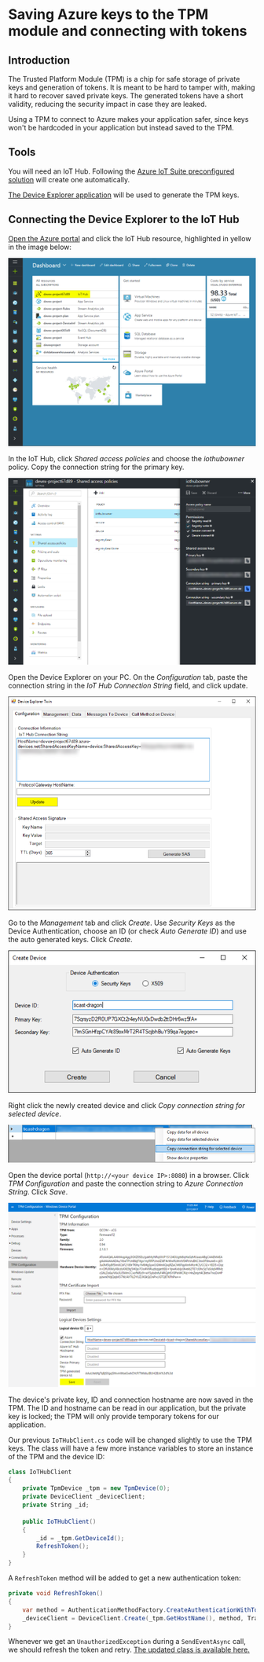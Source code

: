 ---
---
# Saving Azure keys to the TPM module and connecting with tokens

## Introduction

The Trusted Platform Module (TPM) is a chip for safe storage of private keys and generation of tokens. It is meant to be hard to tamper with, making it hard to recover saved private keys. The generated tokens have a short validity, reducing the security impact in case they are leaked.

Using a TPM to connect to Azure makes your application safer, since keys won't be hardcoded in your application but instead saved to the TPM.

## Tools

You will need an IoT Hub. Following the [Azure IoT Suite preconfigured solution](https://docs.microsoft.com/en-us/azure/iot-suite/iot-suite-getstarted-preconfigured-solutions) will create one automatically.

[The Device Explorer application](https://github.com/Azure/azure-iot-sdks/releases) will be used to generate the TPM keys.

## Connecting the Device Explorer to the IoT Hub

[Open the Azure portal](https://ms.portal.azure.com/) and click the IoT Hub resource, highlighted in yellow in the image below:

![Dashboard](Dashboard.png)

In the IoT Hub, click *Shared access policies* and choose the *iothubowner* policy. Copy the connection string for the primary key.

![IoT Hub](IoTHub.png)

Open the Device Explorer on your PC. On the *Configuration* tab, paste the connection string in the *IoT Hub Connection String* field, and click update.

![Device explorer](DeviceExplorer.png)

Go to the *Management* tab and click *Create*. Use *Security Keys* as the Device Authentication, choose an ID (or check *Auto Generate ID*) and use the auto generated keys. Click *Create*.

![Creating a new device](DeviceCreation.png)

Right click the newly created device and click *Copy connection string for selected device*.

![Copying connection string](CopyingConnectionString.png)

Open the device portal (`http://<your device IP>:8080`) in a browser. Click *TPM Configuration* and paste the connection string to *Azure Connection String*. Click *Save*.

![Saving the key](SavingKeys.png)

The device's private key, ID and connection hostname are now saved in the TPM. The ID and hostname can be read in our application, but the private key is locked; the TPM will only provide temporary tokens for our application.

Our previous `IoTHubClient.cs` code will be changed slightly to use the TPM keys. The class will have a few more instance variables to store an instance of the TPM and the device ID:

```cs
class IoTHubClient
{
    private TpmDevice _tpm = new TpmDevice(0);
    private DeviceClient _deviceClient;
    private String _id;

    public IoTHubClient()
    {
        _id = _tpm.GetDeviceId();
        RefreshToken();
    }
}
```

A `RefreshToken` method will be added to get a new authentication token:

```cs
private void RefreshToken()
{
    var method = AuthenticationMethodFactory.CreateAuthenticationWithToken(_id, _tpm.GetSASToken());
    _deviceClient = DeviceClient.Create(_tpm.GetHostName(), method, TransportType.Amqp);
}
```

Whenever we get an `UnauthorizedException` during a `SendEventAsync` call, we should refresh the token and retry. <a href="https://github.com/ms-iot/devex_project/blob/master/CS/BackgroundWeatherStation/IoTHubClient.cs" target="_blank">The updated class is available here.</a>
